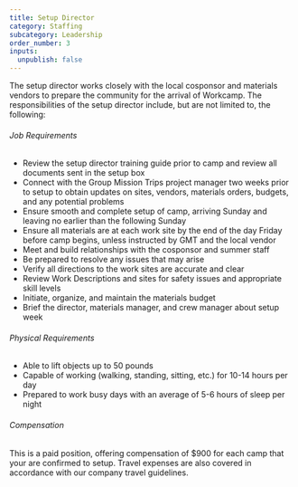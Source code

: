 ```yaml
---
title: Setup Director
category: Staffing
subcategory: Leadership
order_number: 3
inputs:
  unpublish: false
---
```

The setup director works closely with the local cosponsor and materials vendors to prepare the community for the arrival of Workcamp. The responsibilities of the setup director include, but are not limited to, the following:

###### Job Requirements

* Review the setup director training guide prior to camp and review all documents sent in the setup box
* Connect with the Group Mission Trips project manager two weeks prior to setup to obtain updates on sites, vendors, materials orders, budgets, and any potential problems
* Ensure smooth and complete setup of camp, arriving Sunday and leaving no earlier than the following Sunday
* Ensure all materials are at each work site by the end of the day Friday before camp begins, unless instructed by GMT and the local vendor
* Meet and build relationships with the cosponsor and summer staff
* Be prepared to resolve any issues that may arise
* Verify all directions to the work sites are accurate and clear
* Review Work Descriptions and sites for safety issues and appropriate skill levels
* Initiate, organize, and maintain the materials budget
* Brief the director, materials manager, and crew manager about setup week

###### Physical Requirements

* Able to lift objects up to 50 pounds
* Capable of working (walking, standing, sitting, etc.) for 10-14 hours per day
* Prepared to work busy days with an average of 5-6 hours of sleep per night&nbsp;

###### Compensation

This is a paid position, offering compensation of $900 for each camp that your are confirmed to setup. Travel expenses are also covered in accordance with our company travel guidelines.
<!--
### [Apply Now](https://argentasoftware.com/interfaces/gmt/frmLoginStaffPortal.aspx){: target="_blank" rel="nofollow noopener"}
-->